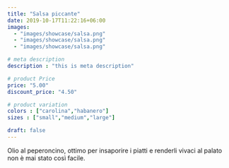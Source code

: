 ```yaml
---
title: "Salsa piccante"
date: 2019-10-17T11:22:16+06:00
images: 
  - "images/showcase/salsa.png"
  - "images/showcase/salsa.png"
  - "images/showcase/salsa.png"

# meta description
description : "this is meta description"

# product Price
price: "5.00"
discount_price: "4.50"

# product variation
colors : ["carolina","habanero"]
sizes : ["small","medium","large"]

draft: false
---
```


Olio al peperoncino, ottimo per insaporire i piatti e renderli vivaci al palato non è mai stato così facile.